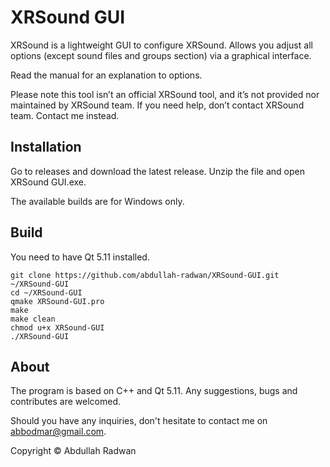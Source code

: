 # XRSound GUI
XRSound is a lightweight GUI to configure XRSound. Allows you adjust all options (except sound files and groups section) via a graphical interface.

Read the manual for an explanation to options.

Please note this tool isn’t an official XRSound tool, and it’s not provided nor maintained by XRSound team. 
If you need help, don’t contact XRSound team. Contact me instead.

## Installation
Go to releases and download the latest release. Unzip the file and open XRSound GUI.exe.

The available builds are for Windows only.

## Build
You need to have Qt 5.11 installed.

```
git clone https://github.com/abdullah-radwan/XRSound-GUI.git ~/XRSound-GUI
cd ~/XRSound-GUI
qmake XRSound-GUI.pro
make
make clean
chmod u+x XRSound-GUI
./XRSound-GUI
```

## About
The program is based on C++ and Qt 5.11. Any suggestions, bugs and contributes are welcomed.

Should you have any inquiries, don't hesitate to contact me on [abbodmar@gmail.com](mailto:abbodmar@gmail.com?subject=XRSound%20GUI).

Copyright © Abdullah Radwan
